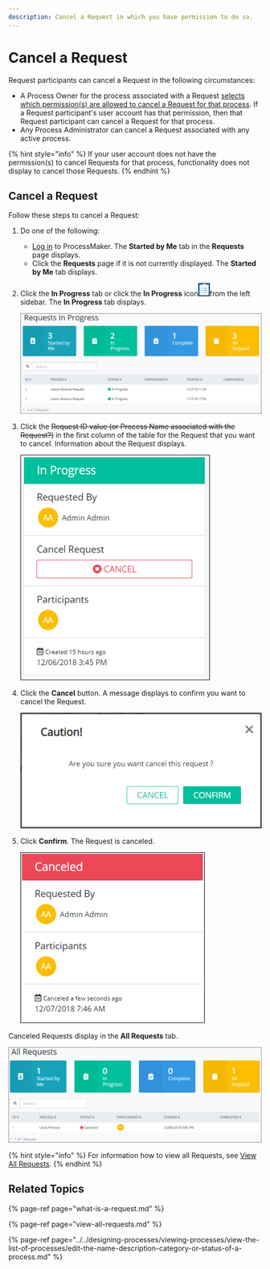 ```yaml
---
description: Cancel a Request in which you have permission to do so.
---
```


# Cancel a Request

Request participants can cancel a Request in the following circumstances:

* A Process Owner for the process associated with a Request [selects which permission\(s\) are allowed to cancel a Request for that process](../../designing-processes/viewing-processes/view-the-list-of-processes/edit-the-name-description-category-or-status-of-a-process.md#edit-general-information-about-a-process). If a Request participant's user account has that permission, then that Request participant can cancel a Request for that process.
* Any Process Administrator can cancel a Request associated with any active process.

{% hint style="info" %}
If your user account does not have the permission\(s\) to cancel Requests for that process, functionality does not display to cancel those Requests.
{% endhint %}

## Cancel a Request

Follow these steps to cancel a Request:

1. Do one of the following:
   * [Log in](../log-in.md#log-in) to ProcessMaker. The **Started by Me** tab in the **Requests** page displays.
   * Click the **Requests** page if it is not currently displayed. The **Started by Me** tab displays.
2. Click the **In Progress** tab or click the **In Progress** icon![](../../.gitbook/assets/in-progress-icon-request.png)from the left sidebar. The **In Progress** tab displays.  

   ![](../../.gitbook/assets/in-progress-request.png)

3. Click the ~~Request ID value \(or Process Name associated with the Request?\)~~ in the first column of the table for the Request that you want to cancel. Information about the Request displays.  

   ![](../../.gitbook/assets/in-progress-request-to-cancel-request-requests%20%281%29.png)

4. Click the **Cancel** button. A message displays to confirm you want to cancel the Request.  

   ![](../../.gitbook/assets/cancel-request-confirmation-screen-requests.png)

5. Click **Confirm**. The Request is canceled.  

   ![](../../.gitbook/assets/canceled-request-requests.png)

Canceled Requests display in the **All Requests** tab.

![Canceled Request in the All Requests tab](../../.gitbook/assets/canceled-request-in-all-requests-tab-requests.png)

{% hint style="info" %}
For information how to view all Requests, see [View All Requests](view-all-requests.md).
{% endhint %}

## Related Topics

{% page-ref page="what-is-a-request.md" %}

{% page-ref page="view-all-requests.md" %}

{% page-ref page="../../designing-processes/viewing-processes/view-the-list-of-processes/edit-the-name-description-category-or-status-of-a-process.md" %}

